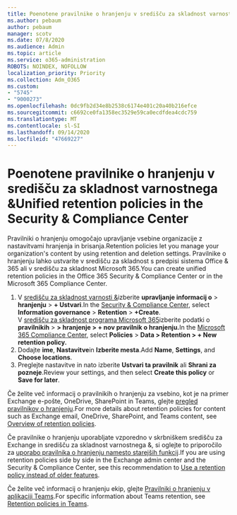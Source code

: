 ```yaml
---
title: Poenotene pravilnike o hranjenju v središču za skladnost varnostnega &
ms.author: pebaum
author: pebaum
manager: scotv
ms.date: 07/8/2020
ms.audience: Admin
ms.topic: article
ms.service: o365-administration
ROBOTS: NOINDEX, NOFOLLOW
localization_priority: Priority
ms.collection: Adm_O365
ms.custom:
- "5745"
- "9000273"
ms.openlocfilehash: 0dc9fb2d34e8b2538c6174e401c20a40b216efce
ms.sourcegitcommit: c6692ce0fa1358ec3529e59ca0ecdfdea4cdc759
ms.translationtype: MT
ms.contentlocale: sl-SI
ms.lasthandoff: 09/14/2020
ms.locfileid: "47669227"
---
```

# <a name="unified-retention-policies-in-the-security--compliance-center"></a><span data-ttu-id="88a08-102">Poenotene pravilnike o hranjenju v središču za skladnost varnostnega &</span><span class="sxs-lookup"><span data-stu-id="88a08-102">Unified retention policies in the Security & Compliance Center</span></span>

<span data-ttu-id="88a08-103">Pravilniki o hranjenju omogočajo upravljanje vsebine organizacije z nastavitvami hranjenja in brisanja.</span><span class="sxs-lookup"><span data-stu-id="88a08-103">Retention policies let you manage your organization's content by using retention and deletion settings.</span></span> <span data-ttu-id="88a08-104">Pravilnike o hranjenju lahko ustvarite v središču za skladnost s predpisi sistema Office & 365 ali v središču za skladnost Microsoft 365.</span><span class="sxs-lookup"><span data-stu-id="88a08-104">You can create unified retention policies in the Office 365 Security & Compliance Center or in the Microsoft 365 Compliance Center.</span></span> 

1. <span data-ttu-id="88a08-105">V [središču za skladnost varnosti &](https://go.microsoft.com/fwlink/p/?linkid=2077143)izberite **upravljanje informacij o**  >  **hranjenju**  >  **+ Ustvari**.</span><span class="sxs-lookup"><span data-stu-id="88a08-105">In the [Security & Compliance Center](https://go.microsoft.com/fwlink/p/?linkid=2077143), select **Information governance** > **Retention** > **+Create**.</span></span> <br/>
    <span data-ttu-id="88a08-106">V [središču za skladnost programa Microsoft 365](https://go.microsoft.com/fwlink/p/?linkid=2077149)izberite podatki o **pravilnikih**  >  **> hranjenje > + nov pravilnik o hranjenju.**</span><span class="sxs-lookup"><span data-stu-id="88a08-106">In the [Microsoft 365 Compliance Center](https://go.microsoft.com/fwlink/p/?linkid=2077149), select **Policies** > **Data > Retention > + New retention policy.**</span></span>
2. <span data-ttu-id="88a08-107">Dodajte **ime**, **Nastavitve**in **Izberite mesta**.</span><span class="sxs-lookup"><span data-stu-id="88a08-107">Add **Name**, **Settings**, and **Choose locations**.</span></span>
3. <span data-ttu-id="88a08-108">Preglejte nastavitve in nato izberite **Ustvari ta pravilnik** ali **Shrani za pozneje**.</span><span class="sxs-lookup"><span data-stu-id="88a08-108">Review your settings, and then select **Create this policy** or **Save for later**.</span></span>  
      
<span data-ttu-id="88a08-109">Če želite več informacij o pravilnikih o hranjenju za vsebino, kot je na primer Exchange e-pošte, OneDrive, SharePoint in Teams, glejte [pregled pravilnikov o hranjenju](https://go.microsoft.com/fwlink/?linkid=2127785).</span><span class="sxs-lookup"><span data-stu-id="88a08-109">For more details about retention policies for content such as Exchange email, OneDrive, SharePoint, and Teams content, see [Overview of retention policies](https://go.microsoft.com/fwlink/?linkid=2127785).</span></span>  
    
<span data-ttu-id="88a08-110">Če pravilnike o hranjenju uporabljate vzporedno v skrbniškem središču za Exchange in središču za skladnost varnostnega &, si oglejte to priporočilo za [uporabo pravilnika o hranjenju namesto starejših funkcij](https://docs.microsoft.com/microsoft-365/compliance/retention-policies?view=o365-worldwide#use-a-retention-policy-instead-of-older-features).</span><span class="sxs-lookup"><span data-stu-id="88a08-110">If you are using retention policies side by side in the Exchange admin center and the Security & Compliance Center, see this recommendation to [Use a retention policy instead of older features](https://docs.microsoft.com/microsoft-365/compliance/retention-policies?view=o365-worldwide#use-a-retention-policy-instead-of-older-features).</span></span>  
    
<span data-ttu-id="88a08-111">Če želite več informacij o hranjenju ekip, glejte [Pravilniki o hranjenju v aplikaciji Teams](https://docs.microsoft.com/microsoftteams/retention-policies).</span><span class="sxs-lookup"><span data-stu-id="88a08-111">For specific information about Teams retention, see [Retention policies in Teams](https://docs.microsoft.com/microsoftteams/retention-policies).</span></span>